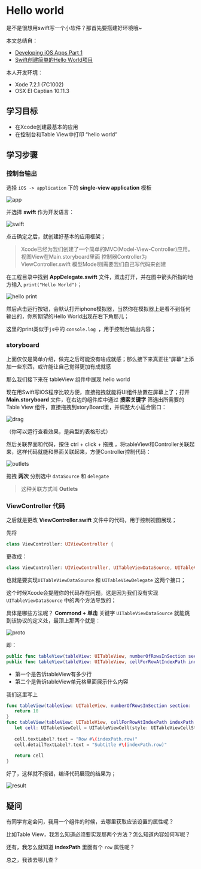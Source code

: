 # Hello world

是不是很想用swift写一个小软件？那首先要搭建好环境哦~

本文总结自：

 - [Developing iOS Apps Part 1](http://jamesonquave.com/blog/developing-ios-apps-using-swift-tutorial/)
 - [Swift创建简单的Hello World项目](http://www.tianmaying.com/tutorial/swift-hello-world)

本人开发环境：

 - Xode 7.2.1 (7C1002)
 - OSX EI Captian 10.11.3

## 学习目标

 - 在Xcode创建最基本的应用
 - 在控制台和Table View中打印 “hello world”


## 学习步骤

### 控制台输出
选择 `iOS -> application` 下的 **single-view application** 模板

![app](http://ww3.sinaimg.cn/large/514b710agw1f2u47oanprj20ka0eewgk.jpg)


并选择 **swift** 作为开发语言：

![swift](http://ww4.sinaimg.cn/large/514b710agw1f2u471ichaj20ka0ee0u1.jpg)

点击确定之后，就创建好基本的应用框架；

> Xcode已经为我们创建了一个简单的MVC(Model-View-Controller)应用。
> 视图View在Main.storyboard里面
> 控制器Controller为ViewController.swift
> 模型Model则需要我们自己写代码来创建

在工程目录中找到 **AppDelegate.swift** 文件，双击打开，并在图中箭头所指的地方输入 `print("Hello World")`；

![hello print](http://ww1.sinaimg.cn/large/514b710agw1f2u469gdtkj20qo0gy0x0.jpg)

然后点击运行按钮，会默认打开iphone模拟器，当然你在模拟器上是看不到任何输出的，你所期望的Hello World出现在右下角那儿；

这里的print类似于`js`中的 `console.log `，用于控制台输出内容；

### storyboard

上面仅仅是简单介绍，做完之后可能没有啥成就感；那么接下来真正往“屏幕”上添加一些东西，或许能让自己觉得更加有成就感

那么我们接下来在 tableView 组件中展现 hello world

现在用Swift写iOS程序比较方便，直接拖拽就能将UI组件放置在屏幕上了；打开 **Main.storyboard** 文件，在右边的组件库中通过 **搜索关键字** 筛选出所需要的 Table View 组件，直接拖拽到storyBoard里，并调整大小适合窗口：

![drag](http://ww2.sinaimg.cn/large/514b710agw1f2u625gqbnj20qa0kumyw.jpg)

（你可以运行查看效果，是典型的表格形式）


然后关联界面和代码，按住 ctrl + click + 拖拽 ，将tableView和Controller关联起来，这样代码就能和界面关联起来，方便Controller控制代码：

![outlets](http://ww1.sinaimg.cn/large/514b710agw1f2u64c1nhqj206v07b0t4.jpg)

拖拽 **两次** 分别选中 `dataSource` 和 `delegate`

> 这种关联方式叫 **Outlets** 

### ViewController 代码

之后就是更改 **ViewController.swift** 文件中的代码，用于控制视图展现；

先将

```swift
class ViewController: UIViewController {
```

更改成：

```swift
class ViewController: UIViewController, UITableViewDataSource, UITableViewDelegate {
```

也就是要实现`UITableViewDataSource` 和 `UITableViewDelegate` 这两个接口；

这个时候Xcode会提醒你的代码存在问题，这是因为我们没有实现 `UITableViewDataSource` 中的两个方法导致的；

具体是哪些方法呢？ **Commond + 单击** 关键字 `UITableViewDataSource` 就能跳到该协议的定义处，最顶上那两个就是：

![proto](http://ww1.sinaimg.cn/large/514b710agw1f2u6bvqsenj20id08i785.jpg)

即：

```swift
public func tableView(tableView: UITableView, numberOfRowsInSection section: Int) -> Int
public func tableView(tableView: UITableView, cellForRowAtIndexPath indexPath: NSIndexPath) -> UITableViewCell
```

 - 第一个是告诉tableView有多少行
 - 第二个是告诉tableView单元格里面展示什么内容

我们这里写上

```swift
func tableView(tableView: UITableView, numberOfRowsInSection section:    Int) -> Int {
   return 10
}
func tableView(tableView: UITableView, cellForRowAtIndexPath indexPath: NSIndexPath) -> UITableViewCell {
   let cell: UITableViewCell = UITableViewCell(style: UITableViewCellStyle.Subtitle, reuseIdentifier: "MyTestCell")
 
   cell.textLabel?.text = "Row #\(indexPath.row)"
   cell.detailTextLabel?.text = "Subtitle #\(indexPath.row)"
 
   return cell
}

```

好了，这样就不报错，编译代码展现的结果为；


![result](http://ww2.sinaimg.cn/large/514b710agw1f2u6mjrif3j20ac0dvgm6.jpg)


## 疑问

有同学肯定会问，我用一个组件的时候，去哪里获取应该设置的属性呢？

比如Table View，我怎么知道必须要实现那两个方法？怎么知道内容如何写呢？

还有，我怎么就知道 **indexPath** 里面有个 `row` 属性呢？

总之，我该去哪儿查？



